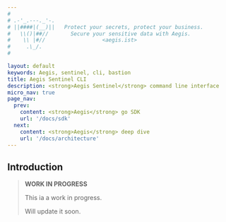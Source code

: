 ```yaml
---
#
# .-'_.---._'-.
# ||####|(__)||   Protect your secrets, protect your business.
#   \\()|##//       Secure your sensitive data with Aegis.
#    \\ |#//                  <aegis.ist>
#     .\_/.
#

layout: default
keywords: Aegis, sentinel, cli, bastion
title: Aegis Sentinel CLI
description: <strong>Aegis Sentinel</strong> command line interface
micro_nav: true
page_nav:
  prev:
    content: <strong>Aegis</strong> go SDK
    url: '/docs/sdk'
  next:
    content: <strong>Aegis</strong> deep dive
    url: '/docs/architecture'
---
```


## Introduction

> **WORK IN PROGRESS**
> 
> This ia a work in progress.
>
> Will update it soon.

